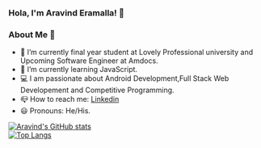 ### Hola, I'm Aravind Eramalla! 👋

### About Me 🚀
- 🔭 I’m currently final year student at Lovely Professional university and Upcoming Software Engineer at Amdocs.
- 🌱 I’m currently learning JavaScript.
- 💻 I am passionate about Android Development,Full Stack Web Developement and Competitive Programming.
- 📪 How to reach me: [Linkedin](https://www.linkedin.com/in/aravinderamalla/)
- 😃 Pronouns: He/His.

 [![Aravind's GitHub stats](https://github-readme-stats.vercel.app/api?username=aravind273&show_icons=true&theme=radical)](https://github.com/aravind273) <br>
[![Top Langs](https://github-readme-stats.vercel.app/api/top-langs/?username=aravind273)](https://github.com/aravind273)
